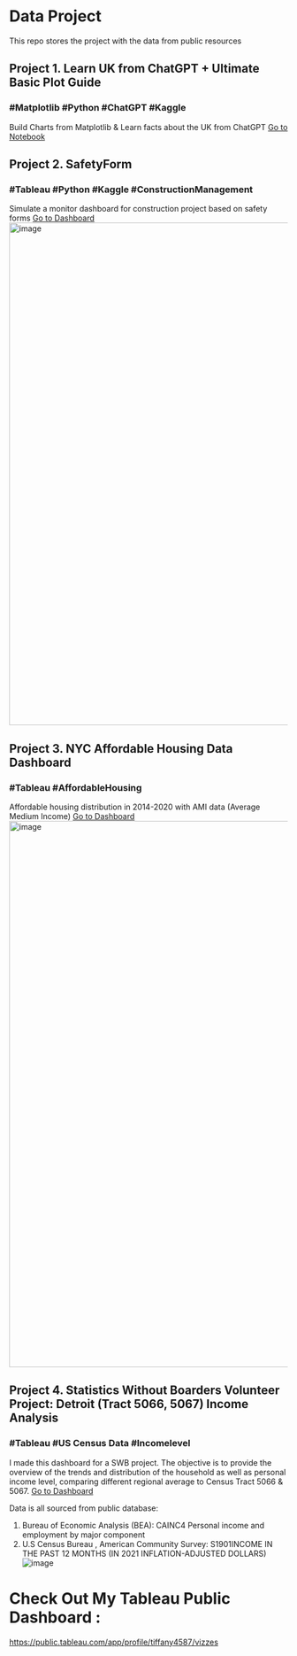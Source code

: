 # Data Project
This repo stores the project with the data from public resources
## Project 1. Learn UK from ChatGPT + Ultimate Basic Plot Guide  
### #Matplotlib #Python #ChatGPT #Kaggle
Build Charts from Matplotlib & Learn facts about the UK from ChatGPT
[Go to Notebook](learn-uk-from-chatgpt-ultimate-basic-plot-guide.ipynb)


## Project 2. SafetyForm  
### #Tableau #Python #Kaggle #ConstructionManagement
Simulate a monitor dashboard for construction project based on safety forms
[Go to Dashboard](https://public.tableau.com/views/ConstructionManagement-SafetyForm/Dashboard1?:language=en-US&:display_count=n&:origin=viz_share_link)
<img width="908" alt="image" src="https://github.com/nckutiffanywang/DataProject/assets/78169415/b3200b3b-4ca3-4537-aa2d-145e947ab3cc">


## Project 3. NYC Affordable Housing Data Dashboard 
### #Tableau #AffordableHousing 
Affordable housing distribution in 2014-2020 with AMI data (Average Medium Income)
[Go to Dashboard](https://public.tableau.com/views/AffordableHousing-NYC/Dashboard1?:language=en-US&:display_count=n&:origin=viz_share_link)
<img width="987" alt="image" src="https://github.com/nckutiffanywang/DataProject/assets/78169415/cdefb373-80c8-451a-87ab-e783033504ba">


## Project 4. Statistics Without Boarders Volunteer Project: Detroit (Tract 5066, 5067) Income Analysis
### #Tableau #US Census Data #Incomelevel
I made this dashboard for a SWB project. The objective is to provide the overview of the trends and distribution of the household as well as personal income level, comparing different regional average to Census Tract 5066 & 5067.
[Go to Dashboard](https://public.tableau.com/app/profile/tiffany4587/viz/DetroitIncomeAnalysis/Dashboard1)

Data is all sourced from public database: 
1. Bureau of Economic Analysis (BEA): CAINC4 Personal income and employment by major component
2. U.S Census Bureau , American Community Survey: S1901INCOME IN THE PAST 12 MONTHS (IN 2021 INFLATION-ADJUSTED DOLLARS)
![image](https://github.com/nckutiffanywang/DataProject/assets/78169415/3410093c-14ba-463a-b2b7-2ab4c741aa85)



# Check Out My Tableau Public Dashboard : 
https://public.tableau.com/app/profile/tiffany4587/vizzes
